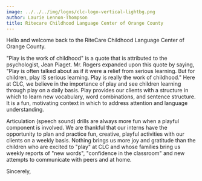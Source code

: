 ```yaml
---
image: ../../../img/logos/clc-logo-vertical-lightbg.png
author: Laurie Lennon-Thompson
title: Ritecare Childhood Language Center of Orange County
---
```


Hello and welcome back to the RiteCare Childhood Language Center of Orange County.    

"Play is the work of childhood" is a quote that is attributed to the psychologist, Jean Piaget.  Mr. Rogers expanded upon this quote by saying, "Play is often talked about as if it were a relief from serious learning. But for children, play IS serious learning. Play is really the work of childhood."  Here at CLC, we believe in the importance of play and see children learning through play on a daily basis.  Play provides our clients with a structure in which to learn new vocabulary, word combinations, and sentence structure.  It is a fun, motivating context in which to address attention and language understanding.  

Articulation (speech sound) drills are always more fun when a playful component is involved.  We are thankful that our interns have the opportunity to plan and practice fun, creative, playful activities with our clients on a weekly basis.  Nothing brings us more joy and gratitude than the children who are excited to "play" at CLC and whose families bring us weekly reports of "new words", "confidence in the classroom" and new attempts to communicate with peers and at home. 

Sincerely,